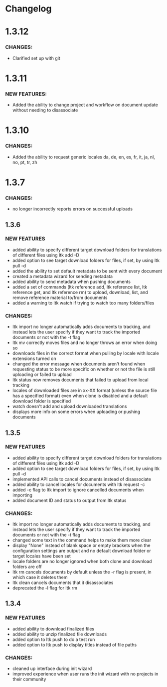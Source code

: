 # Changelog #

# 1.3.12
### CHANGES:
* Clarified set up with git
# 1.3.11
### NEW FEATURES:
* Added the ability to change project and workflow on document update without needing to disassociate

# 1.3.10
### CHANGES:
* Added the ability to request generic locales da, de, en, es, fr, it, ja, nl, no, pt, tr, zh

# 1.3.7
### CHANGES:
* no longer incorrectly reports errors on successful uploads

## 1.3.6
### NEW FEATURES
* added ability to specify different target download folders for translations of different files using ltk add -D
* added option to see target download folders for files, if set, by using ltk pull -d
* added the ability to set default metadata to be sent with every document
* created a metadata wizard for sending metadata
* added ability to send metadata when pushing documents
* added a set of commands (ltk reference add, ltk reference list, ltk reference get, and ltk reference rm) to upload, download, list, and remove reference material to/from documents
* added a warning to ltk watch if trying to watch too many folders/files
### CHANGES:
* ltk import no longer automatically adds documents to tracking, and instead lets the user specify if they want to track the imported documents or not with the -t flag
* ltk mv correctly moves files and no longer throws an error when doing so
* downloads files in the correct format when pulling by locale with locale extensions turned on
* changed the error message when documents aren't found when requesting status to be more specific on whether or not the file is still uploading or failed to upload
* ltk status now removes documents that failed to upload from local tracking
* locales of downloaded files are in xx-XX format (unless the source file has a specified format) even when clone is disabled and a default download folder is specified
* watch doesn't add and upload downloaded translations
* displays more info on some errors when uploading or pushing documents

## 1.3.5
### NEW FEATURES
* added ability to specify different target download folders for translations of different files using ltk add -D
* added option to see target download folders for files, if set, by using ltk pull -d
* implemented API calls to cancel documents instead of disassociate
* added ability to cancel locales for documents with ltk request -c
* added -c flag to ltk import to ignore cancelled documents when importing
* added document ID and status to output from ltk status
### CHANGES:
* ltk import no longer automatically adds documents to tracking, and instead lets the user specify if they want to track the imported documents or not with the -t flag
* changed some text in the command helps to make them more clear
* display "None" instead of blank space or empty brackets when the configuration settings are output and no default download folder or target locales have been set
* locale folders are no longer ignored when both clone and download folders are off
* ltk rm cancels documents by default unless the -r flag is present, in which case it deletes them
* ltk clean cancels documents that it disassociates
* deprecated the -l flag for ltk rm

## 1.3.4
### NEW FEATURES
* added ability to download finalized files
* added ability to unzip finalized file downloads
* added option to ltk push to do a test run
* added option to ltk push to display titles instead of file paths
### CHANGES:
* cleaned up interface during init wizard
* improved experience when user runs the init wizard with no projects in their community
